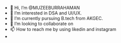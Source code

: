 - 👋 Hi, I’m @MUZEEBURRAHAMAN
- 👀 I’m interested in DSA and UI/UX.
- 🌱 I’m currently pursuing B.tech from AKGEC.
- 💞️ I’m looking to collaborate on 
- 📫 How to reach me by using likedin and instagram
- 

<!---
MUZEEBURRAHAMAN/MUZEEBURRAHAMAN is a ✨ special ✨ repository because its `README.md` (this file) appears on your GitHub profile.
You can click the Preview link to take a look at your changes.
--->
